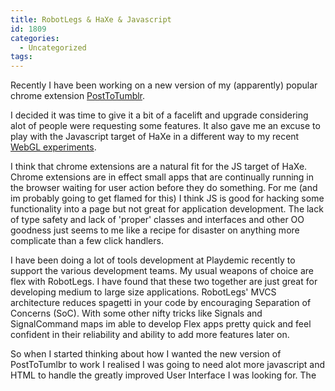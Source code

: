 ```yaml
---
title: RobotLegs & HaXe & Javascript
id: 1809
categories:
  - Uncategorized
tags:
---
```


Recently I have been working on a new version of my (apparently) popular chrome extension [PostToTumblr](https://chrome.google.com/webstore/detail/dbpicbbcpanckagpdjflgojlknomoiah).

I decided it was time to give it a bit of a facelift and upgrade considering alot of people were requesting some features. It also gave me an excuse to play with the Javascript target of HaXe in a different way to my recent [WebGL experiments](https://mikecann.co.uk/personal-project/hxaria-infinite-terrain-haxe-webgldat-gui/).

I think that chrome extensions are a natural fit for the JS target of HaXe. Chrome extensions are in effect small apps that are continually running in the browser waiting for user action before they do something. For me (and im probably going to get flamed for this) I think JS is good for hacking some functionality into a page but not great for application development. The lack of type safety and lack of 'proper' classes and interfaces and other OO goodness just seems to me like a recipe for disaster on anything more complicate than a few click handlers.

I have been doing a lot of tools development at Playdemic recently to support the various development teams. My usual weapons of choice are flex with RobotLegs. I have found that these two together are just great for developing medium to large size applications. RobotLegs' MVCS architecture reduces spagetti in your code by encouraging Separation of Concerns (SoC). With some other nifty tricks like Signals and SignalCommand maps im able to develop Flex apps pretty quick and feel confident in their reliability and ability to add more features later on.

So when I started thinking about how I wanted the new version of PostToTumlbr to work I realised I was going to need alot more javascript and HTML to handle the greatly improved User Interface I was looking for. The

&nbsp;